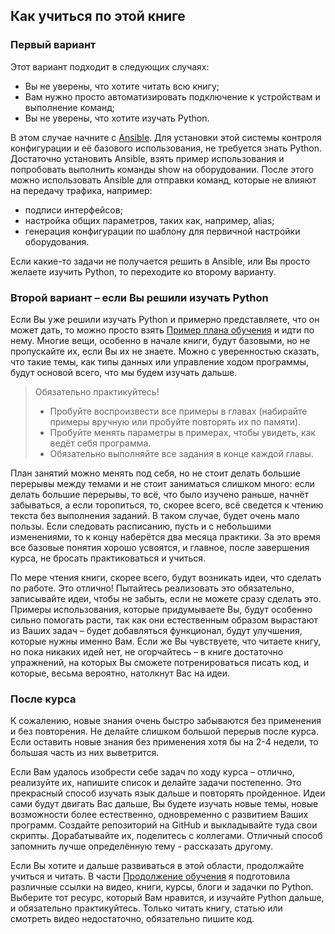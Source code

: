 ## Как учиться по этой книге

### Первый вариант

Этот вариант подходит в следующих случаях:

* Вы не уверены, что хотите читать всю книгу;
* Вам нужно просто автоматизировать подключение к устройствам и выполнение команд;
* Вы не уверены, что хотите изучать Python.

В этом случае начните с [Ansible](book/Part_VI.md). Для установки этой системы контроля конфигурации и её базового использования, не требуется знать Python. Достаточно установить Ansible, взять пример использования и попробовать выполнить команды show на оборудовании. После этого можно использовать Ansible для отправки команд, которые не влияют на передачу трафика, например:

* подписи интерфейсов;
* настройка общих параметров, таких как, например, alias;
* генерация конфигурации по шаблону для первичной настройки оборудования.

Если какие-то задачи не получается решить в Ansible, или Вы просто желаете изучить Python, то переходите ко второму варианту.

### Второй вариант – если Вы решили изучать Python

Если Вы уже решили изучать Python и примерно представляете, что он может дать, то можно просто взять [Пример плана обучения](schedule.md) и идти по нему. Многие вещи, особенно в начале книги, будут базовыми, но не пропускайте их, если Вы их не знаете. Можно с уверенностью сказать, что такие темы, как типы данных или управление ходом программы, будут основой всего, что мы будем изучать дальше.

> Обязательно практикуйтесь!
>
> * Пробуйте воспроизвести все примеры в главах (набирайте примеры вручную или пробуйте повторять их по памяти).
> * Пробуйте менять параметры в примерах, чтобы увидеть, как ведёт себя программа.
> * Обязательно выполняйте все задания в конце каждой главы.

План занятий можно менять под себя, но не стоит делать большие перерывы между темами и не стоит заниматься слишком много: если делать большие перерывы, то всё, что было изучено раньше, начнёт забываться, а если торопиться, то, скорее всего, всё сведется к чтению текста без выполнения заданий. В таком случае, будет очень мало пользы. Если следовать расписанию, пусть и с небольшими изменениями, то к концу наберётся два месяца практики. За это время все базовые понятия хорошо усвоятся, и главное, после завершения курса, не бросать практиковаться и учиться.

По мере чтения книги, скорее всего, будут возникать идеи, что сделать по работе. Это отлично! Пытайтесь реализовать это обязательно, записывайте идеи, чтобы не забыть, если не можете сразу сделать это. Примеры использования, которые придумываете Вы, будут особенно сильно помогать расти, так как они естественным образом вырастают из Ваших задач – будет добавляться функционал, будут улучшения, которые нужны именно Вам. Если же Вы чувствуете, что читаете книгу, но пока никаких идей нет, не огорчайтесь – в книге достаточно упражнений, на которых Вы сможете потренироваться писать код, и которые, весьма вероятно, натолкнут Вас на идеи.

### После курса

К сожалению, новые знания очень быстро забываются без применения и без повторения. Не делайте слишком большой перерыв после курса. Если оставить новые знания без применения хотя бы на 2-4 недели, то большая часть из них выветрится.

Если Вам удалось изобрести себе задач по ходу курса – отлично, реализуйте их, напишите список и делайте задачи постепенно. Это прекрасный способ изучать язык дальше и повторять пройденное. Идеи сами будут двигать Вас дальше, Вы будете изучать новые темы, новые возможности более естественно, одновременно с развитием Ваших программ. Создайте репозиторий на GitHub и выкладывайте туда свои скрипты. Дорабатывайте их, поделитесь с коллегами. Отличный способ запомнить лучше определённую тему - рассказать другому.

Если Вы хотите и дальше развиваться в этой области, продолжайте учиться и читать. В части [Продолжение обучения](resources/README.md) я подготовила различные ссылки на видео, книги, курсы, блоги и задачки по Python. Выберите тот ресурс, который Вам нравится, и изучайте Python дальше, и обязательно практикуйтесь. Только читать книгу, статью или смотреть видео недостаточно, обязательно пишите код.
